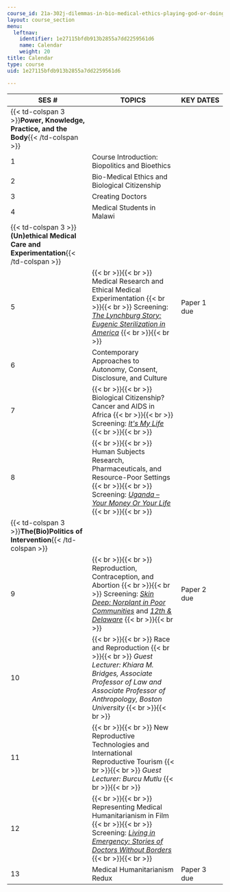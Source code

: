 ```yaml
---
course_id: 21a-302j-dilemmas-in-bio-medical-ethics-playing-god-or-doing-good-fall-2013
layout: course_section
menu:
  leftnav:
    identifier: 1e27115bfdb913b2855a7dd2259561d6
    name: Calendar
    weight: 20
title: Calendar
type: course
uid: 1e27115bfdb913b2855a7dd2259561d6

---
```


| SES # | TOPICS | KEY DATES |
| --- | --- | --- |
| {{< td-colspan 3 >}}**Power, Knowledge, Practice, and the Body**{{< /td-colspan >}} |||
| 1 | Course Introduction: Biopolitics and Bioethics | &nbsp; |
| 2 | Bio-Medical Ethics and Biological Citizenship | &nbsp; |
| 3 | Creating Doctors | &nbsp; |
| 4 | Medical Students in Malawi | &nbsp; |
| {{< td-colspan 3 >}}**(Un)ethical Medical Care and Experimentation**{{< /td-colspan >}} |||
| 5 |  {{< br >}}{{< br >}} Medical Research and Ethical Medical Experimentation {{< br >}}{{< br >}} Screening: [_The Lynchburg Story: Eugenic Sterilization in America_](https://www.academicvideostore.com/video/lynchburg-story-eugenic-sterilization-america) {{< br >}}{{< br >}}  | Paper 1 due |
| 6 | Contemporary Approaches to Autonomy, Consent, Disclosure, and Culture | &nbsp; |
| 7 |  {{< br >}}{{< br >}} Biological Citizenship? Cancer and AIDS in Africa {{< br >}}{{< br >}} Screening: [_It's My Life_](http://icarusfilms.com/new2002/mlife.html) {{< br >}}{{< br >}}  | &nbsp; |
| 8 |  {{< br >}}{{< br >}} Human Subjects Research, Pharmaceuticals, and Resource-Poor Settings {{< br >}}{{< br >}} Screening: [_Uganda – Your Money Or Your Life_](http://www.journeyman.tv/?lid=9006) {{< br >}}{{< br >}}  | &nbsp; |
| {{< td-colspan 3 >}}**The(Bio)Politics of Intervention**{{< /td-colspan >}} |||
| 9 |  {{< br >}}{{< br >}} Reproduction, Contraception, and Abortion {{< br >}}{{< br >}} Screening: [_Skin Deep: Norplant in Poor Communities_](http://www.youtube.com/watch?v=5HEIKzld1sk) and [_12th & Delaware_](http://www.imdb.com/title/tt1548865/) {{< br >}}{{< br >}}  | Paper 2 due |
| 10 |  {{< br >}}{{< br >}} Race and Reproduction {{< br >}}{{< br >}} _Guest Lecturer: Khiara M. Bridges, Associate Professor of Law and Associate Professor of Anthropology, Boston University_ {{< br >}}{{< br >}}  | &nbsp; |
| 11 |  {{< br >}}{{< br >}} New Reproductive Technologies and International Reproductive Tourism {{< br >}}{{< br >}} _Guest Lecturer: Burcu Mutlu_ {{< br >}}{{< br >}}  | &nbsp; |
| 12 |  {{< br >}}{{< br >}} Representing Medical Humanitarianism in Film {{< br >}}{{< br >}} Screening: _[Living in Emergency: Stories of Doctors Without Borders](http://vimeo.com/29121376)_ {{< br >}}{{< br >}}  | &nbsp; |
| 13 | Medical Humanitarianism Redux | Paper 3 due